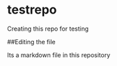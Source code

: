 # testrepo
Creating this repo for testing

##Editing the file

Its a markdown file in this repository
